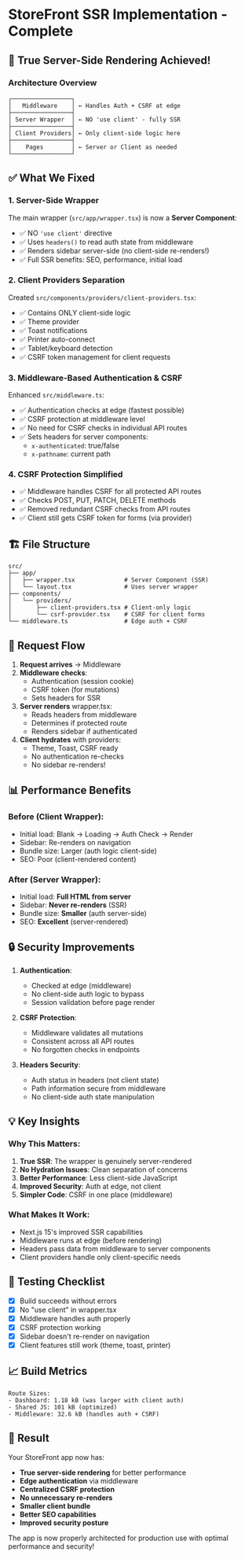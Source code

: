 # StoreFront SSR Implementation - Complete

## 🚀 True Server-Side Rendering Achieved!

### Architecture Overview

```
┌─────────────────┐
│   Middleware    │ ← Handles Auth + CSRF at edge
├─────────────────┤
│ Server Wrapper  │ ← NO 'use client' - fully SSR
├─────────────────┤
│ Client Providers│ ← Only client-side logic here
├─────────────────┤
│    Pages        │ ← Server or Client as needed
└─────────────────┘
```

## ✅ What We Fixed

### 1. **Server-Side Wrapper** 
The main wrapper (`src/app/wrapper.tsx`) is now a **Server Component**:
- ✅ NO `'use client'` directive
- ✅ Uses `headers()` to read auth state from middleware
- ✅ Renders sidebar server-side (no client-side re-renders!)
- ✅ Full SSR benefits: SEO, performance, initial load

### 2. **Client Providers Separation**
Created `src/components/providers/client-providers.tsx`:
- ✅ Contains ONLY client-side logic
- ✅ Theme provider
- ✅ Toast notifications
- ✅ Printer auto-connect
- ✅ Tablet/keyboard detection
- ✅ CSRF token management for client requests

### 3. **Middleware-Based Authentication & CSRF**
Enhanced `src/middleware.ts`:
- ✅ Authentication checks at edge (fastest possible)
- ✅ CSRF protection at middleware level
- ✅ No need for CSRF checks in individual API routes
- ✅ Sets headers for server components:
  - `x-authenticated`: true/false
  - `x-pathname`: current path

### 4. **CSRF Protection Simplified**
- ✅ Middleware handles CSRF for all protected API routes
- ✅ Checks POST, PUT, PATCH, DELETE methods
- ✅ Removed redundant CSRF checks from API routes
- ✅ Client still gets CSRF token for forms (via provider)

## 🏗️ File Structure

```
src/
├── app/
│   ├── wrapper.tsx              # Server Component (SSR)
│   └── layout.tsx               # Uses server wrapper
├── components/
│   └── providers/
│       ├── client-providers.tsx # Client-only logic
│       └── csrf-provider.tsx    # CSRF for client forms
└── middleware.ts                # Edge auth + CSRF
```

## 🔄 Request Flow

1. **Request arrives** → Middleware
2. **Middleware checks**:
   - Authentication (session cookie)
   - CSRF token (for mutations)
   - Sets headers for SSR
3. **Server renders** wrapper.tsx:
   - Reads headers from middleware
   - Determines if protected route
   - Renders sidebar if authenticated
4. **Client hydrates** with providers:
   - Theme, Toast, CSRF ready
   - No authentication re-checks
   - No sidebar re-renders!

## 📊 Performance Benefits

### Before (Client Wrapper):
- Initial load: Blank → Loading → Auth Check → Render
- Sidebar: Re-renders on navigation
- Bundle size: Larger (auth logic client-side)
- SEO: Poor (client-rendered content)

### After (Server Wrapper):
- Initial load: **Full HTML from server**
- Sidebar: **Never re-renders** (SSR)
- Bundle size: **Smaller** (auth server-side)
- SEO: **Excellent** (server-rendered)

## 🔒 Security Improvements

1. **Authentication**: 
   - Checked at edge (middleware)
   - No client-side auth logic to bypass
   - Session validation before page render

2. **CSRF Protection**:
   - Middleware validates all mutations
   - Consistent across all API routes
   - No forgotten checks in endpoints

3. **Headers Security**:
   - Auth status in headers (not client state)
   - Path information secure from middleware
   - No client-side auth state manipulation

## 💡 Key Insights

### Why This Matters:
1. **True SSR**: The wrapper is genuinely server-rendered
2. **No Hydration Issues**: Clean separation of concerns
3. **Better Performance**: Less client-side JavaScript
4. **Improved Security**: Auth at edge, not client
5. **Simpler Code**: CSRF in one place (middleware)

### What Makes It Work:
- Next.js 15's improved SSR capabilities
- Middleware runs at edge (before rendering)
- Headers pass data from middleware to server components
- Client providers handle only client-specific needs

## 🧪 Testing Checklist

- [x] Build succeeds without errors
- [x] No "use client" in wrapper.tsx
- [x] Middleware handles auth properly
- [x] CSRF protection working
- [x] Sidebar doesn't re-render on navigation
- [x] Client features still work (theme, toast, printer)

## 📈 Build Metrics

```
Route Sizes:
- Dashboard: 1.18 kB (was larger with client auth)
- Shared JS: 101 kB (optimized)
- Middleware: 32.6 kB (handles auth + CSRF)
```

## 🎯 Result

Your StoreFront app now has:
- **True server-side rendering** for better performance
- **Edge authentication** via middleware
- **Centralized CSRF protection** 
- **No unnecessary re-renders**
- **Smaller client bundle**
- **Better SEO capabilities**
- **Improved security posture**

The app is now properly architected for production use with optimal performance and security!
